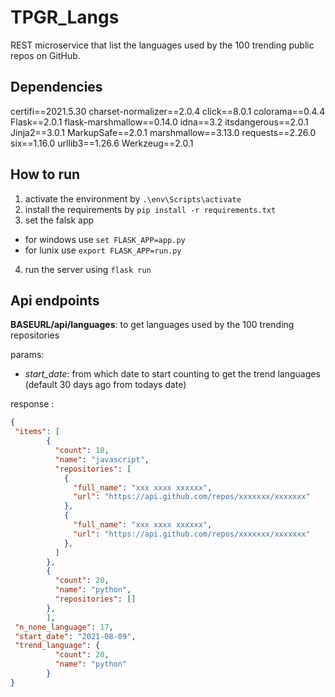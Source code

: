 # TPGR_Langs
REST microservice that list the languages used by the 100 trending public repos on GitHub.

## Dependencies
certifi==2021.5.30
charset-normalizer==2.0.4
click==8.0.1
colorama==0.4.4
Flask==2.0.1
flask-marshmallow==0.14.0
idna==3.2
itsdangerous==2.0.1
Jinja2==3.0.1
MarkupSafe==2.0.1
marshmallow==3.13.0
requests==2.26.0
six==1.16.0
urllib3==1.26.6
Werkzeug==2.0.1

## How to run
1. activate the environment by `.\env\Scripts\activate`
2. install the requirements by `pip install -r requirements.txt`
3. set the falsk app
  - for windows use `set FLASK_APP=app.py`
  - for lunix use `export FLASK_APP=run.py`
4. run the server using `flask run`

## Api endpoints
**BASEURL/api/languages**: 
to get languages used by the 100 trending repositories

params:
* _start_date_: from which date to start counting to get the trend languages (default 30 days ago from todays date)

response :
```json
{
 "items": [
        {
          "count": 10,
          "name": "javascript",
          "repositories": [
            {
              "full_name": "xxx xxxx xxxxxx",
              "url": "https://api.github.com/repos/xxxxxxx/xxxxxxx"
            },
            {
              "full_name": "xxx xxxx xxxxxx",
              "url": "https://api.github.com/repos/xxxxxxx/xxxxxxx"
            },
          ]
        },
        {
          "count": 20,
          "name": "python",
          "repositories": []
        },
        ],
 "n_none_language": 17,
 "start_date": "2021-08-09",
 "trend_language": {
          "count": 20,
          "name": "python"
        }
}
```





